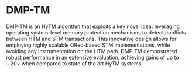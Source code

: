 # DMP-TM

DMP-TM is an HyTM algorithm that exploits a key novel idea: leveraging operating system-level memory protection mechanisms to detect conflicts between HTM and STM transactions. This innovative design allows for employing highly scalable ORec-based STM implementations, while avoiding any instrumentation on the HTM path. DMP-TM demonstrated robust performance in an extensive evaluation, achieving gains of up to ∼20× when compared to state of the art HyTM systems.
